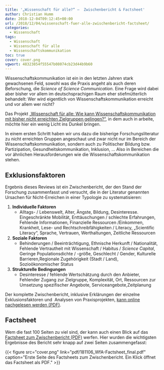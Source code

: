 ```yaml
---
title: '„Wissenschaft für alle?“ –  Zwischenbericht & Factsheet'
author: Christian Humm
date: 2018-12-04T09:12:45+00:00
url: /2018/12/04/wissenschaft-fuer-alle-zwischenbericht-factsheet/
categories:
  - Wissenschaft
tags:
  - Wissenschaft
  - Wissenschaft für alle
  - Wissenschaftskommunikation
toc: true
cover: cover.png
vgwort: 48323854f55547b08074cb23d44b9b60
---
```


Wissenschaftskommunikation ist ein in den letzten Jahren stark gewachsenen Feld, sowohl was die Praxis angeht als auch deren Beforschung, die _Science of Science Communication_. Eine Frage wird dabei aber bisher vor allem im deutschsprachigen Raum eher stiefmütterlich behandelt: Wer wird eigentlich von Wissenschaftskommunikation erreicht und vor allem wer nicht?

Das Projekt [„Wissenschaft für alle: Wie kann Wissenschaftskommunikation mit bisher nicht erreichten Zielgruppen gelingen?“][1], in dem auch in arbeite, möchte hier ein wenig Licht ins Dunkel bringen.

<!--more-->

In einem ersten Schritt haben wir uns dazu die bisherige Forschungsliteratur zu nicht erreichten Gruppen angeschaut und zwar nicht nur im Bereich der Wissenschaftskommunikation, sondern auch zu Politischer Bildung bzw. Partizipation, Gesundheitskommunikation, Inklusion, ... Also in Bereichen die vor ähnlichen Herausforderungen wie die Wissenschaftskommunikation stehen.

## Exklusionsfaktoren

Ergebnis dieses Reviews ist ein Zwischenbericht, der den Stand der Forschung zusammenfasst und versucht, die in der Literatur genannten Ursachen für Nicht-Erreichen in einer Typologie zu systematisieren:

  1. **Individuelle Faktoren**
      * Alltags- / Lebenswelt, Alter, Ängste, Bildung, Desinteresse. Eingeschränkte Mobilität, Enttäuschungen / schlechte Erfahrungen, Fehlende Informationen, Finanzielle Ressourcen /Einkommen, Krankheit, Lese- und Rechtschreibfähigkeiten / Literacy, „Scientific Literacy“, Sprache, Vertrauen, Werthaltungen, Zeitliche Ressourcen
  2. **Soziale Faktoren**
      * Behinderungen / Beeinträchtigung, Ethnische Herkunft / Nationalität, Fehlende Vertrautheit mit Wissenschaft / Habitus / _Science Capital_, Geringe Populationsdichte / -größe, Geschlecht / Gender, Kulturelle Barrieren,Regionale Zugehörigkeit (Stadt / Land), Sozioökonomischer Status
  3. **Strukturelle Bedingungen**
      * Desinteresse / fehlende Wertschätzung durch den Anbieter, Fehlender Zugang zur Zielgruppe, Komplexität, Ort, Ressourcen zur Umsetzung spezifischer Angebote, Serviceangebote,Zeitplanung

Der komplette Zwischenbericht, inklusive Erklärungen der einzelne Exklusionsfaktoren und&nbsp; Analysen von Praxisprojekten, [kann online nachgelesen werden (PDF)][2].

## Factsheet

Wem die fast 100 Seiten zu viel sind, der kann auch einen Blick auf das [Factsheet zum Zwischenbericht (PDF)][3] werfen. Hier wurden die wichtigsten Ergebnisse des Bericht sehr knapp auf zwei Seiten zusammengefasst:

{{< figure src="cover.png" link="pdf/181106_WfA-Factsheet_final.pdf" caption="Erste Seite des Factsheets zum Zwischenbericht. Ein Klick öffnet das Factsheet als PDF." >}}

 [1]: http://www.geistsoz.kit.edu/germanistik/1054.php
 [2]: https://www.c-m-l.net/blog/wp-content/uploads/2018/12/Zwischenbericht_Wissenschaft_fuer_alle.pdf
 [3]: https://www.c-m-l.net/blog/wp-content/uploads/2018/12/181106_WfA-Factsheet_final.pdf
